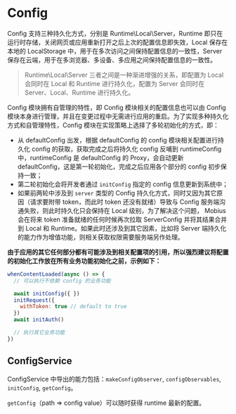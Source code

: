 # Config

Config 支持三种持久化方式，分别是 Runtime\Local\Server，Runtime 即只在运行时存储，关闭网页或应用重新打开之后上次的配置信息即失效，Local 保存在本地的 LocalStorage 中，用于在多次访问之间保持配置信息的一致性，Server 保存在云端，用于在多浏览器、多设备、多应用之间保持配置信息的一致性。

> Runtime\Local\Server 三者之间是一种渐进增强的关系，即配置为 Local 会同时在 Local 和 Runtime 进行持久化，配置为 Server 会同时在 Server、Local、Runtime 进行持久化。

Config 模块拥有自管理的特性，即 Config 模块相关的配置信息也可以由 Config 模块本身进行管理，并且在变更过程中无需进行应用的重启。为了实现多种持久化方式和自管理特性，Config 模块在实现策略上选择了多轮初始化的方式，即：

- 从 defaultConfig 出发，根据 defaultConfig 的 config 模块相关配置进行持久化 config 的获取，获取完成之后将持久化 config 反哺到 runtimeConfig 中，runtimeConfig 是 defaultConfig 的 Proxy，会自动更新 defaultConfig，这是第一轮初始化，完成之后应用各个部分的 config 初步保持一致；
- 第二轮初始化会将开发者通过 `initConfig` 指定的 config 信息更新到系统中；
- 如果前两轮中涉及到 `server` 类型的 Config 持久化方式，同时又因为其它原因（请求要附带 token，而此时 token 还没有就绪）导致与 Config 服务端沟通失败，则此时持久化只会保持在 Local 级别，为了解决这个问题， Mobius 会在将来 token 准备就绪的任何时候再次拉取 ServerConfig 并将其结果合并到 Local 和 Runtime。如果此时还涉及到其它因素，比如将 Server 端持久化的能力作为增值功能，则相关获取权限需要服务端另作处理。

**由于应用的其它任何部分都有可能涉及到相关配置项的引用，所以强烈建议将配置的初始化工作放在所有业务功能初始化之前，示例如下：**

```javascript
whenContentLoaded(async () => {
  // 可以执行不依赖 config 的业务功能

  await initConfig({ })
  initRequest({
    withToken: true // default to true
  })
  await initAuth()

  // 执行其它业务功能
})
```

## ConfigService

ConfigService 中导出的能力包括：`makeConfigObserver`, `configObservables`, `initConfig`, `getConfig`。

`getConfig`（path => config value）可以随时获得 runtime 最新的配置。

